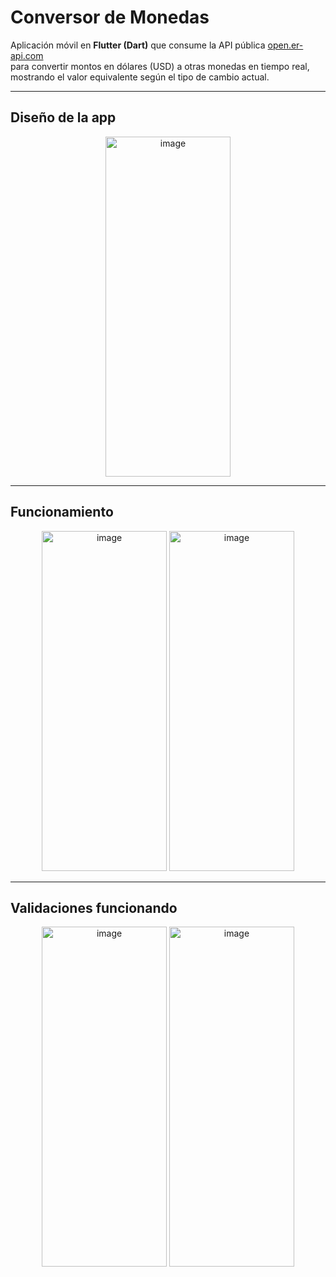 # Conversor de Monedas

Aplicación móvil en **Flutter (Dart)** que consume la API pública [open.er-api.com](https://open.er-api.com/v6/latest/USD)  
para convertir montos en dólares (USD) a otras monedas en tiempo real, mostrando el valor equivalente según el tipo de cambio actual.

---

## Diseño de la app
<p align="center">
  <img width="200" height="544" alt="image" src="https://github.com/user-attachments/assets/5caf9a6d-00ba-498c-b01f-c9acd61ad800"  />
</p>

---

## Funcionamiento
<p align="center">
  <img width="200" height="544" alt="image"src="https://github.com/user-attachments/assets/dd8fea02-d926-4a04-b2fa-906e18a744b0" />
  <img width="200" height="544" alt="image" src="https://github.com/user-attachments/assets/806df832-49f2-4f05-9eed-563ad524b84e" />
</p>

---

## Validaciones funcionando
<p align="center">
 <img width="200" height="544" alt="image" src="https://github.com/user-attachments/assets/70478f02-d1f2-4df8-8c42-1dc114df4143" />
  <img width="200" height="544" alt="image" src="https://github.com/user-attachments/assets/e05be56b-44dc-4df8-a768-846cd3050ec6" />
</p>





